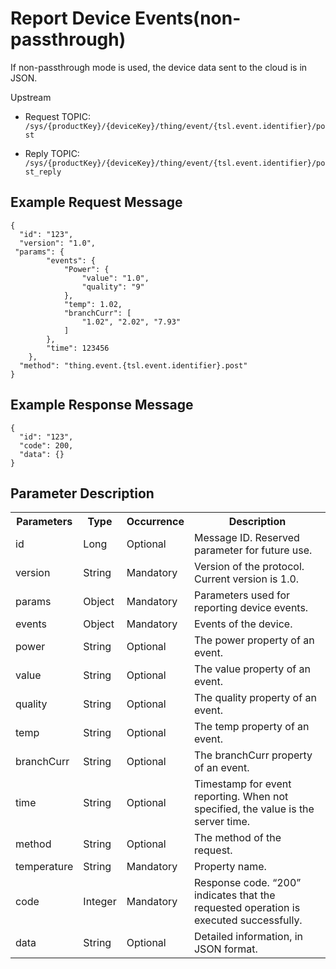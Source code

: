 # Report Device Events​ (non-passthrough)

If non-passthrough mode is used, the device data sent to the cloud is in JSON.

Upstream
- Request TOPIC: `/sys/{productKey}/{deviceKey}/thing/event/{tsl.event.identifier}/post`

- Reply TOPIC: `/sys/{productKey}/{deviceKey}/thing/event/{tsl.event.identifier}/post_reply`

## Example Request Message

```
{
  "id": "123",
  "version": "1.0",
 "params": {
		"events": {
			"Power": {
				"value": "1.0",
				"quality": "9"
			},
			"temp": 1.02,
			"branchCurr": [
				"1.02", "2.02", "7.93"
			]
		},
		"time": 123456
	},
  "method": "thing.event.{tsl.event.identifier}.post"
}

```

## Example Response Message

```
{
  "id": "123",
  "code": 200,
  "data": {}
}

```

## Parameter Description

<table>
  <tr>
    <th>Parameters</th>
    <th>Type</th>
    <th>Occurrence </th>
    <th>Description</th>
  </tr>
  <tr>
    <td>id</td>
    <td>Long</td>
    <td>Optional</td>
    <td>Message ID. Reserved parameter for future use.</td>
  </tr>
  <tr>
    <td>version</td>
    <td>String</td>
    <td>Mandatory</td>
    <td>Version of the protocol. Current version is   1.0.</td>
  </tr>
  <tr>
    <td>params</td>
    <td>Object</td>
    <td>Mandatory</td>
    <td>Parameters used for reporting device events.</td>
  </tr>
  <tr>
    <td>events</td>
    <td>Object</td>
    <td>Mandatory</td>
    <td>Events of the device.</td>
  </tr>
  <tr>
    <td>power</td>
    <td>String</td>
    <td>Optional</td>
    <td>The power property of an event.</td>
  </tr>
  <tr>
    <td>value</td>
    <td>String</td>
    <td>Optional</td>
    <td>The value property of an event.</td>
  </tr>
  <tr>
    <td>quality</td>
    <td>String</td>
    <td>Optional</td>
    <td>The quality property of an event.</td>
  </tr>
  <tr>
    <td>temp</td>
    <td>String</td>
    <td>Optional</td>
    <td>The temp property of an event.</td>
  </tr>
  <tr>
    <td>branchCurr</td>
    <td>String</td>
    <td>Optional</td>
    <td>The branchCurr property of an event.</td>
  </tr>
  <tr>
    <td>time</td>
    <td>String</td>
    <td>Optional</td>
    <td>Timestamp for event reporting. When not specified, the value is the server time.</td>
  </tr>
  <tr>
    <td>method</td>
    <td>String</td>
    <td>Optional</td>
    <td>The method of the request.</td>
  </tr>
  <tr>
    <td>temperature</td>
    <td>String</td>
    <td>Mandatory</td>
    <td>Property name.</td>
  </tr>
  <tr>
    <td>code</td>
    <td>Integer</td>
    <td>Mandatory</td>
    <td>Response code. &ldquo;200&rdquo; indicates that the requested operation is executed successfully. </td>
  </tr>
  <tr>
    <td>data</td>
    <td>String</td>
    <td>Optional</td>
    <td>Detailed information, in JSON format.</td>
  </tr>
</table>
